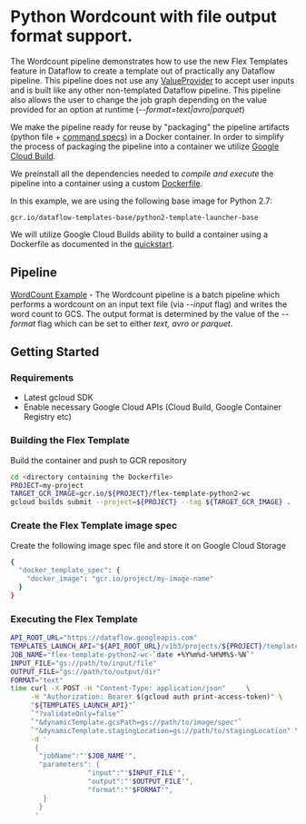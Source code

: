 # Python Wordcount with file output format support.

The Wordcount pipeline demonstrates how to use the new Flex Templates
feature in Dataflow to create a template out of practically any Dataflow pipeline. This pipeline
does not use any [ValueProvider](https://github.com/apache/beam/blob/master/sdks/python/apache_beam/options/value_provider.py) to accept user inputs and is built like any other non-templated
Dataflow pipeline. This pipeline also allows the user to change the job
graph depending on the value provided for an option at runtime
(*--format=text|avro|parquet*)

We make the pipeline ready for reuse by "packaging" the pipeline artifacts (python file + [command specs](spec/python_command_spec.json))
in a Docker container. In order to simplify the process of packaging the pipeline into a container we
utilize [Google Cloud Build](https://cloud.google.com/cloud-build/).

We preinstall all the dependencies needed to *compile and execute* the pipeline
into a container using a custom [Dockerfile](Dockerfile).

In this example, we are using the following base image for Python 2.7:

`gcr.io/dataflow-templates-base/python2-template-launcher-base`

We will utilize Google Cloud Builds ability to build a container using a Dockerfile as documented in the [quickstart](https://cloud.google.com/cloud-build/docs/quickstart-docker).


## Pipeline

[WordCount Example](wordcount.py) -
The Wordcount pipeline is a batch pipeline which performs a wordcount on an
input text file (via *--input* flag) and writes the word count to GCS. The
output format is determined by the value of the *--format* flag which can be set
to either *text, avro or parquet*.

## Getting Started

### Requirements

* Latest gcloud SDK
* Enable necessary Google Cloud APIs (Cloud Build, Google Container Registry
  etc)


### Building the Flex Template

Build the container and push to GCR repository

```sh
cd <directory containing the Dockerfile>
PROJECT=my-project
TARGET_GCR_IMAGE=gcr.io/${PROJECT}/flex-template-python2-wc
gcloud builds submit --project=${PROJECT} --tag ${TARGET_GCR_IMAGE} .
```

### Create the Flex Template image spec

Create the following image spec file and store it on Google Cloud Storage

```sh
{
  "docker_template_spec": {
    "docker_image": "gcr.io/project/my-image-name"
  }
}
```

### Executing the Flex Template

```sh
API_ROOT_URL="https://dataflow.googleapis.com"
TEMPLATES_LAUNCH_API="${API_ROOT_URL}/v1b3/projects/${PROJECT}/templates:launch"
JOB_NAME="flex-template-python2-wc-`date +%Y%m%d-%H%M%S-%N`"
INPUT_FILE="gs://path/to/input/file"
OUTPUT_FILE="gs://path/to/output/dir"
FORMAT="text"
time curl -X POST -H "Content-Type: application/json"     \
     -H "Authorization: Bearer $(gcloud auth print-access-token)" \
     "${TEMPLATES_LAUNCH_API}"`
     `"?validateOnly=false"`
     `"&dynamicTemplate.gcsPath=gs://path/to/image/spec"`
     `"&dynamicTemplate.stagingLocation=gs://path/to/stagingLocation" \
     -d '
      {
       "jobName":"'$JOB_NAME'",
       "parameters": {
                   "input":"'$INPUT_FILE'",
                   "output":"'$OUTPUT_FILE'",
                   "format":"'$FORMAT'",
        }
       }
      '
```
